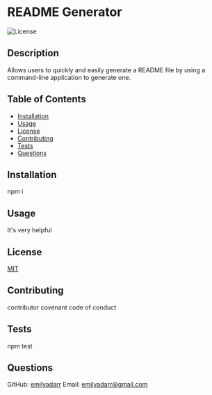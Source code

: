# README Generator

  
  ![License](https://img.shields.io/badge/License-MIT-blue.svg)
  
  
  ## Description
  Allows users to quickly and easily generate a README file by using a command-line application to generate one.

  ## Table of Contents
  - [Installation](#installation)
  - [Usage](#usage)
  - [License](#license)
  - [Contributing](#contributing)
  - [Tests](#tests)
  - [Questions](#questions)

  ## Installation
  npm i

  ## Usage
  It's very helpful

  
  ## License
  [MIT](https://opensource.org/licenses/MIT)
  

  ## Contributing
  contributor covenant code of conduct

  ## Tests
  npm test

  ## Questions
  GitHub: [emilyadarr](https://github.com/emilyadarr)
  Email: <emilyadarr@gmail.com>
